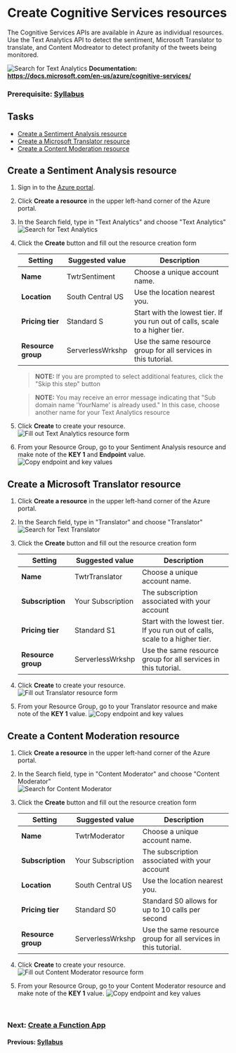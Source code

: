 # Create Cognitive Services resources

The Cognitive Services APIs are available in Azure as individual resources. Use the Text Analytics API to detect the sentiment, Microsoft Translator to translate, and Content Modreator to detect profanity of the tweets being monitored. 

![Search for Text Analytics](media/cognitive-services-banner.png)
**Documentation: https://docs.microsoft.com/en-us/azure/cognitive-services/**
### Prerequisite: [Syllabus](./readme.md)

## Tasks
- [Create a Sentiment Analysis resource](#Create-a-Sentiment-Analysis-resource)
- [Create a Microsoft Translator resource](#Create-a-Microsoft-Translator-resource)
- [Create a Content Moderation resource](#Create-a-Content-Moderation-resource)



## Create a Sentiment Analysis resource

1. Sign in to the [Azure portal](https://portal.azure.com/).
1. Click **Create a resource** in the upper left-hand corner of the Azure portal.
1. In the Search field, type in "Text Analytics" and choose "Text Analytics"  
![Search for Text Analytics](media/sentiment-1.png)
1. Click the **Create** button and fill out the resource creation form

    | Setting      |  Suggested value   | Description                                        |
    | --- | --- | --- |
    | **Name** | TwtrSentiment | Choose a unique account name. |
    | **Location** | South Central US | Use the location nearest you. |
    | **Pricing tier** | Standard S | Start with the lowest tier. If you run out of calls, scale to a higher tier.|
    | **Resource group** | ServerlessWrkshp | Use the same resource group for all services in this tutorial.|

    >**NOTE:** If you are prompted to select additional features, click the "Skip this step" button
    
    >**NOTE:** You may receive an error message indicating that "Sub domain name 'YourName' is already used." In this case, choose another name for your Text Analytics resource

1. Click **Create** to create your resource.  
![Fill out Text Analytics resource form](media/sentiment-2.png)
1. From your Resource Group, go to your Sentiment Analysis resource and make note of the **KEY 1** and **Endpoint** value.
![Copy endpoint and key values](media/sentiment-3.png)

## Create a Microsoft Translator resource
1. Click **Create a resource** in the upper left-hand corner of the Azure portal.
1. In the Search field, type in "Translator" and choose "Translator"  
![Search for Text Translator](media/text-translator-1.png)
1. Click the **Create** button and fill out the resource creation form

    | Setting      |  Suggested value   | Description                                        |
    | --- | --- | --- |
    | **Name** | TwtrTranslator | Choose a unique account name. |
    | **Subscription** | Your Subscription | The subscription associated with your account |
    | **Pricing tier** | Standard S1 | Start with the lowest tier. If you run out of calls, scale to a higher tier.|
    | **Resource group** | ServerlessWrkshp | Use the same resource group for all services in this tutorial.|
    
1. Click **Create** to create your resource.  
![Fill out Translator resource form](media/text-translator-2.png)
1. From your Resource Group, go to your Translator resource and make note of the **KEY 1** value.
![Copy endpoint and key values](media/text-translator-3.png)


## Create a Content Moderation resource
1. Click **Create a resource** in the upper left-hand corner of the Azure portal.
1. In the Search field, type in "Content Moderator" and choose "Content Moderator"  
![Search for Content Moderator](media/content-moderator-1.png)
1. Click the **Create** button and fill out the resource creation form

    | Setting      |  Suggested value   | Description                                        |
    | --- | --- | --- |
    | **Name** | TwtrModerator | Choose a unique account name. |
    | **Subscription** | Your Subscription | The subscription associated with your account |
    | **Location** | South Central US | Use the location nearest you. |
    | **Pricing tier** | Standard S0 | Standard S0 allows for up to 10 calls per second|
    | **Resource group** | ServerlessWrkshp | Use the same resource group for all services in this tutorial.|
    
1. Click **Create** to create your resource.  
![Fill out Content Moderator resource form](media/content-moderator-2.png)
1. From your Resource Group, go to your Content Moderator resource and make note of the **KEY 1** value.
![Copy endpoint and key values](media/content-moderator-3.png)  




<br>

### Next: [Create a Function App](./create-a-function-app.md) ###
#### Previous: [Syllabus](./readme.md) ####
